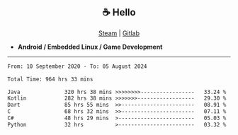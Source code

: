 <h2 align="center"> ☕ Hello </h2>

<p align="center">
  <a href="https://steamcommunity.com/id/Niforances/">Steam</a> |
  <a href="https://gitlab.com/niforances">Gitlab</a>
</p>

 - **Android / Embedded Linux / Game Development**

------

<!--START_SECTION:waka-->

```txt
From: 10 September 2020 - To: 05 August 2024

Total Time: 964 hrs 33 mins

Java              320 hrs 38 mins >>>>>>>>-----------------   33.24 %
Kotlin            282 hrs 38 mins >>>>>>>------------------   29.30 %
Dart              85 hrs 55 mins  >>-----------------------   08.91 %
C                 68 hrs 32 mins  >>-----------------------   07.11 %
C#                48 hrs 29 mins  >------------------------   05.03 %
Python            32 hrs          >------------------------   03.32 %
```

<!--END_SECTION:waka-->
